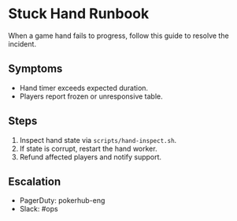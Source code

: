 # Stuck Hand Runbook

When a game hand fails to progress, follow this guide to resolve the incident.

## Symptoms
- Hand timer exceeds expected duration.
- Players report frozen or unresponsive table.

## Steps
1. Inspect hand state via `scripts/hand-inspect.sh`.
2. If state is corrupt, restart the hand worker.
3. Refund affected players and notify support.

## Escalation
- PagerDuty: pokerhub-eng
- Slack: #ops
